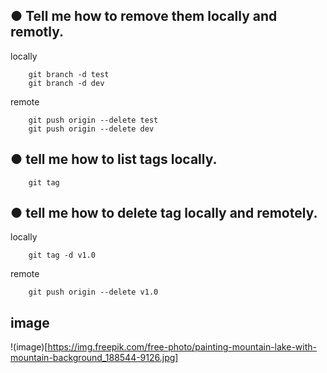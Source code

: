 ## ● Tell me how to remove them locally and remotly.

locally
```
    git branch -d test
    git branch -d dev
```

remote
```
    git push origin --delete test
    git push origin --delete dev  
```


## ● tell me how to list tags locally.
```
    git tag
```

## ● tell me how to delete tag locally and remotely.
locally
```
    git tag -d v1.0
```
remote
```
    git push origin --delete v1.0
```

## image 

!(image)[https://img.freepik.com/free-photo/painting-mountain-lake-with-mountain-background_188544-9126.jpg]